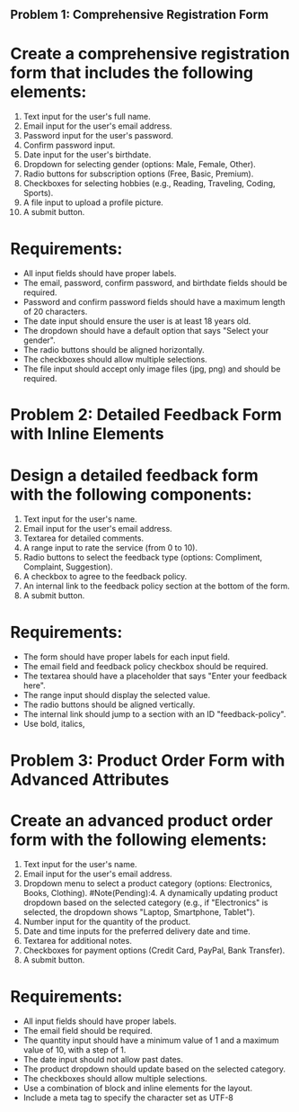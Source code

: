 ## Problem 1: Comprehensive Registration Form
# Create a comprehensive registration form that includes the following elements:
1. Text input for the user's full name.
2. Email input for the user's email address.
3. Password input for the user's password.
4. Confirm password input.
5. Date input for the user's birthdate.
6. Dropdown for selecting gender (options: Male, Female, Other).
7. Radio buttons for subscription options (Free, Basic, Premium).
8. Checkboxes for selecting hobbies (e.g., Reading, Traveling, Coding, Sports).
9. A file input to upload a profile picture.
10. A submit button.

# Requirements:
- All input fields should have proper labels.
- The email, password, confirm password, and birthdate fields should be required.
- Password and confirm password fields should have a maximum length of 20 characters.
- The date input should ensure the user is at least 18 years old.
- The dropdown should have a default option that says "Select your gender".
- The radio buttons should be aligned horizontally.
- The checkboxes should allow multiple selections.
- The file input should accept only image files (jpg, png) and should be required.

# Problem 2: Detailed Feedback Form with Inline Elements
# Design a detailed feedback form with the following components:
1. Text input for the user's name.
2. Email input for the user's email address.
3. Textarea for detailed comments.
4. A range input to rate the service (from 0 to 10).
5. Radio buttons to select the feedback type (options: Compliment, Complaint, Suggestion).
6. A checkbox to agree to the feedback policy.
7. An internal link to the feedback policy section at the bottom of the form.
8. A submit button.

 # Requirements:
- The form should have proper labels for each input field.
- The email field and feedback policy checkbox should be required.
-  The textarea should have a placeholder that says "Enter your feedback here".
- The range input should display the selected value.
- The radio buttons should be aligned vertically.
- The internal link should jump to a section with an ID "feedback-policy".
- Use bold, italics,

# Problem 3: Product Order Form with Advanced Attributes
# Create an advanced product order form with the following elements:
1. Text input for the user's name.
2. Email input for the user's email address.
3. Dropdown menu to select a product category (options: Electronics, Books, Clothing).
#Note(Pending):4. A dynamically updating product dropdown based on the selected category (e.g., if
"Electronics" is selected, the dropdown shows "Laptop, Smartphone, Tablet").
5. Number input for the quantity of the product.
6. Date and time inputs for the preferred delivery date and time.
7. Textarea for additional notes.
8. Checkboxes for payment options (Credit Card, PayPal, Bank Transfer).
9. A submit button.
# Requirements:
- All input fields should have proper labels.
- The email field should be required.
- The quantity input should have a minimum value of 1 and a maximum value of 10, with a
step of 1.
- The date input should not allow past dates.
- The product dropdown should update based on the selected category.
- The checkboxes should allow multiple selections.
- Use a combination of block and inline elements for the layout.
- Include a meta tag to specify the character set as UTF-8